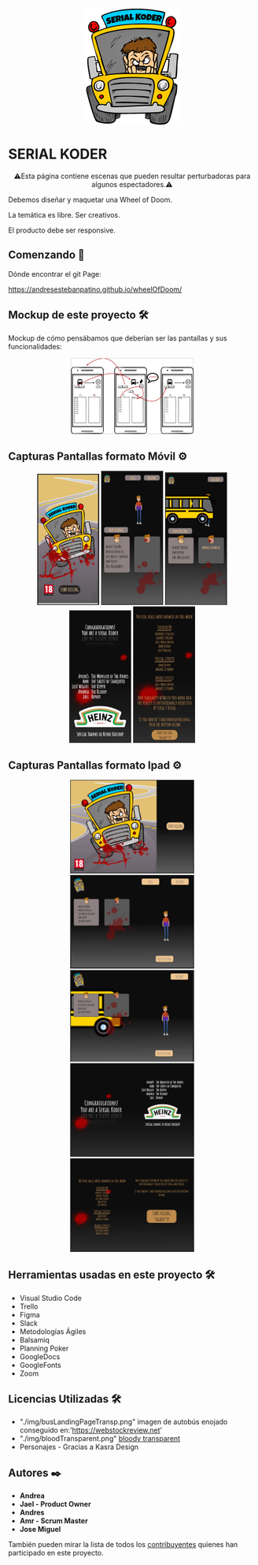 <p align="center"> 
  <img src="./img/README.md/busLandingPageTranspReadMe.png?raw=true">
</p>

# SERIAL KODER

<p align="center"> 
⚠️Esta página contiene escenas que pueden resultar perturbadoras para algunos espectadores.⚠️
</p>

Debemos diseñar y maquetar una Wheel of Doom.

La temática es libre. Ser creativos.

El producto debe ser responsive.



## Comenzando 🚀

Dónde encontrar el git Page: 

https://andresestebanpatino.github.io/wheelOfDoom/


## Mockup de este proyecto 🛠️

Mockup de cómo pensábamos que deberían ser las pantallas y sus funcionalidades:

<p align="center"> 
  <img src="./img/README.md/mockupReadMe.JPG?raw=true" width=50%>
</p>


## Capturas Pantallas formato Móvil ⚙️

<p align="center"> 
  <img src="./img/README.md/landingPageReadMe.JPG?raw=true" width=25%>
  <img src="./img/README.md/Main1ReadMe.JPG?raw=true" width=25%>
  <img src="./img/README.md/Main2ReadMe.JPG?raw=true" width=25%>
  <img src="./img/README.md/endingPage1ReadMe.JPG?raw=true" width=25%>
  <img src="./img/README.md/endingPage2ReadMe.JPG?raw=true" width=25%>
</p>


## Capturas Pantallas formato Ipad ⚙️

<p align="center"> 
  <img src="./img/README.md/landingPageReadMeIpad.JPG?raw=true" width=50%>
  <img src="./img/README.md/Main1ReadMeIpad.JPG?raw=true" width=50%>
  <img src="./img/README.md/Main2ReadMeIpad.JPG?raw=true" width=50%>
  <img src="./img/README.md/endingPage1ReadMeIpad.JPG?raw=true" width=50%>
  <img src="./img/README.md/endingPage2ReadMeIpad.JPG?raw=true" width=50%>
</p>


## Herramientas usadas en este proyecto 🛠️

* Visual Studio Code
* Trello
* Figma
* Slack
* Metodologías Ágiles
* Balsamiq
* Planning Poker
* GoogleDocs
* GoogleFonts
* Zoom



## Licencias Utilizadas 🛠️

* "./img/busLandingPageTransp.png" imagen de autobús enojado conseguido en:'https://webstockreview.net'
* "./img/bloodTransparent.png" <a href="https://www.freeiconspng.com/img/37991">bloody transparent</a>
* Personajes - Gracias a Kasra Design



## Autores ✒️

* **Andrea**
* **Jael - Product Owner** 
* **Andres**
* **Amr - Scrum Master**
* **Jose Miguel**

También pueden mirar la lista de todos los [contribuyentes](https://github.com/AndresEstebanPatino/wheelOfDoom/contributors) quienes han participado en este proyecto.  

